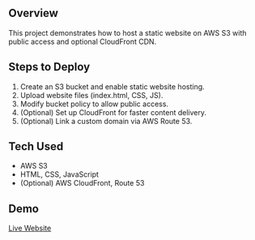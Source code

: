 ## Overview
This project demonstrates how to host a static website on AWS S3 with public access and optional CloudFront CDN.

## Steps to Deploy
1. Create an S3 bucket and enable static website hosting.
2. Upload website files (index.html, CSS, JS).
3. Modify bucket policy to allow public access.
4. (Optional) Set up CloudFront for faster content delivery.
5. (Optional) Link a custom domain via AWS Route 53.

## Tech Used
- AWS S3
- HTML, CSS, JavaScript
- (Optional) AWS CloudFront, Route 53

## Demo
[Live Website](YOUR_S3_WEBSITE_URL)
